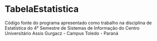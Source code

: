 # TabelaEstatistica
Código fonte do programa apresentado como trabalho na disciplina de Estatística do 4° Semestre de Sistemas de Informação do Centro Universitário Assis Gurgacz - Campus Toledo - Paraná
